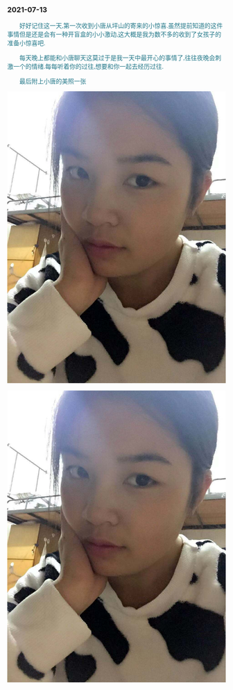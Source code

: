 ### 2021-07-13

  <p style="text-indent:2em; color: #25798a; font-family: Brush Script MT, Brush Script Std, cursive">
    好好记住这一天,第一次收到小唐从坪山的寄来的小惊喜.虽然提前知道的这件事情但是还是会有一种开盲盒的小小激动,这大概是我为数不多的收到了女孩子的准备小惊喜吧.
  </p>

  <p style="text-indent:2em; color: #25798a; font-family: Brush Script MT, Brush Script Std, cursive">
    每天晚上都能和小唐聊天这莫过于是我一天中最开心的事情了,往往夜晚会刺激一个的情绪.每每听着你的过往,想要和你一起去经历过往.
  </p>



  <p style="text-indent:2em; color: #25798a; font-family: Brush Script MT, Brush Script Std, cursive">
    最后附上小唐的美照一张
  </p>

  ![睿宝](../mollyImage/mollyB.jpg)
  
  <img src="../mollyImage/mollyB.jpg"/>